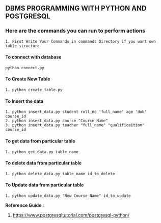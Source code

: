 ## DBMS PROGRAMMING WITH PYTHON AND POSTGRESQL


### Here are the commands you can run to perform actions

```1. First Write Your Commands in commands Directory if you want own table structure```


#### To connect with database
    python connect.py


#### To Create New Table
    1. python create_table.py 


#### To Insert the data
    1. python insert_data.py student roll_no 'full_name' age 'dob' course_id
    2. python insert_data.py course "Course Name"
    3. python insert_data.py teacher "full_name" "qualificaition" course_id


#### To get data from particular table
    1. python get_data.py table_name


#### To delete data from particular table
    1. python delete_data.py table_name id_to_delete


#### To Update data from particular table
    1. python update_data.py "New Course Name" id_to_update


**Reference Guide** : 
1. https://www.postgresqltutorial.com/postgresql-python/
